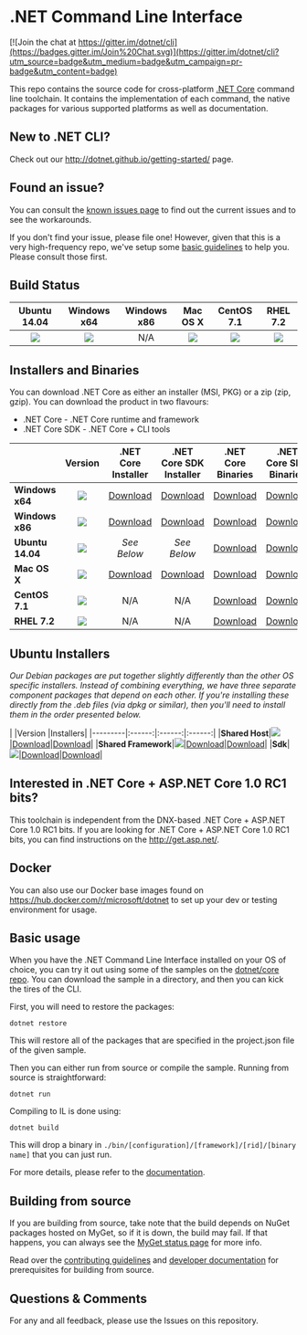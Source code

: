 # .NET Command Line Interface

[![Join the chat at https://gitter.im/dotnet/cli](https://badges.gitter.im/Join%20Chat.svg)](https://gitter.im/dotnet/cli?utm_source=badge&utm_medium=badge&utm_campaign=pr-badge&utm_content=badge)

This repo contains the source code for cross-platform [.NET Core](http://github.com/dotnet/core) command line toolchain. It contains the implementation of each command, the native packages for various supported platforms as well as documentation. 

New to .NET CLI?
------------
Check out our http://dotnet.github.io/getting-started/ page. 

Found an issue?
---------------
You can consult the [known issues page](Documentation/known-issues.md) to find out the current issues and 
to see the workarounds.  

If you don't find your issue, please file one! However, given that this is a very high-frequency repo, we've setup some [basic guidelines](Documentation/issue-filing-guide.md) to help you. Please consult those first.

Build Status
------------

|Ubuntu 14.04 |Windows x64 |Windows x86 |Mac OS X |CentOS 7.1 |RHEL 7.2 |
|:------:|:------:|:------:|:------:|:------:|:------:|
|![](https://devdiv.visualstudio.com/DefaultCollection/_apis/public/build/definitions/0bdbc590-a062-4c3f-b0f6-9383f67865ee/392/badge)|![](https://devdiv.visualstudio.com/DefaultCollection/_apis/public/build/definitions/0bdbc590-a062-4c3f-b0f6-9383f67865ee/390/badge)|N/A|![](https://devdiv.visualstudio.com/DefaultCollection/_apis/public/build/definitions/0bdbc590-a062-4c3f-b0f6-9383f67865ee/391/badge) |![](https://devdiv.visualstudio.com/DefaultCollection/_apis/public/build/definitions/0bdbc590-a062-4c3f-b0f6-9383f67865ee/565/badge) |![](https://devdiv.visualstudio.com/DefaultCollection/_apis/public/build/definitions/0bdbc590-a062-4c3f-b0f6-9383f67865ee/1199/badge)|

Installers and Binaries
-----------------------

You can download .NET Core as either an installer (MSI, PKG) or a zip (zip, gzip). You can download the product in two flavours:

- .NET Core - .NET Core runtime and framework
- .NET Core SDK - .NET Core + CLI tools

|         |Version |.NET Core Installer|.NET Core SDK Installer|.NET Core Binaries|.NET Core SDK Binaries|
|---------|:------:|:------:|:------:|:------:|:------:|
|**Windows x64**|[![](https://dotnetcli.blob.core.windows.net/dotnet/dev/Binaries/Latest/Windows_x64_Release_version_badge.svg)](https://dotnetcli.blob.core.windows.net/dotnet/dev/dnvm/latest.win.x64.version)|[Download](https://dotnetcli.blob.core.windows.net/dotnet/dev/Installers/Latest/dotnet-win-x64.latest.exe)|[Download](https://dotnetcli.blob.core.windows.net/dotnet/dev/Installers/Latest/dotnet-dev-win-x64.latest.exe)|[Download](https://dotnetcli.blob.core.windows.net/dotnet/dev/Binaries/Latest/dotnet-win-x64.latest.zip)|[Download](https://dotnetcli.blob.core.windows.net/dotnet/dev/Binaries/Latest/dotnet-dev-win-x64.latest.zip)|
|**Windows x86**|[![](https://dotnetcli.blob.core.windows.net/dotnet/dev/Binaries/Latest/Windows_x86_Release_version_badge.svg)](https://dotnetcli.blob.core.windows.net/dotnet/dev/dnvm/latest.win.x86.version)|[Download](https://dotnetcli.blob.core.windows.net/dotnet/dev/Installers/Latest/dotnet-win-x86.latest.exe)|[Download](https://dotnetcli.blob.core.windows.net/dotnet/dev/Installers/Latest/dotnet-dev-win-x86.latest.exe)|[Download](https://dotnetcli.blob.core.windows.net/dotnet/dev/Binaries/Latest/dotnet-win-x86.latest.zip)|[Download](https://dotnetcli.blob.core.windows.net/dotnet/dev/Binaries/Latest/dotnet-dev-win-x86.latest.zip)|
|**Ubuntu 14.04**|[![](https://dotnetcli.blob.core.windows.net/dotnet/dev/Binaries/Latest/Ubuntu_x64_Release_version_badge.svg)](https://dotnetcli.blob.core.windows.net/dotnet/dev/dnvm/latest.ubuntu.x64.version)|*See Below*|*See Below*|[Download](https://dotnetcli.blob.core.windows.net/dotnet/dev/Binaries/Latest/dotnet-ubuntu-x64.latest.tar.gz)|[Download](https://dotnetcli.blob.core.windows.net/dotnet/dev/Binaries/Latest/dotnet-dev-ubuntu-x64.latest.tar.gz)|
|**Mac OS X**|[![](https://dotnetcli.blob.core.windows.net/dotnet/dev/Binaries/Latest/OSX_x64_Release_version_badge.svg)](https://dotnetcli.blob.core.windows.net/dotnet/dev/dnvm/latest.osx.x64.version)|[Download](https://dotnetcli.blob.core.windows.net/dotnet/dev/Installers/Latest/dotnet-osx-x64.latest.pkg)|[Download](https://dotnetcli.blob.core.windows.net/dotnet/dev/Installers/Latest/dotnet-dev-osx-x64.latest.pkg)|[Download](https://dotnetcli.blob.core.windows.net/dotnet/dev/Binaries/Latest/dotnet-osx-x64.latest.tar.gz)|[Download](https://dotnetcli.blob.core.windows.net/dotnet/dev/Binaries/Latest/dotnet-dev-osx-x64.latest.tar.gz)|
|**CentOS 7.1**|[![](https://dotnetcli.blob.core.windows.net/dotnet/dev/Binaries/Latest/CentOS_x64_Release_version_badge.svg)](https://dotnetcli.blob.core.windows.net/dotnet/dev/dnvm/latest.centos.x64.version)|N/A |N/A |[Download](https://dotnetcli.blob.core.windows.net/dotnet/dev/Binaries/Latest/dotnet-centos-x64.latest.tar.gz)|[Download](https://dotnetcli.blob.core.windows.net/dotnet/dev/Binaries/Latest/dotnet-dev-centos-x64.latest.tar.gz)|
|**RHEL 7.2**|[![](https://dotnetcli.blob.core.windows.net/dotnet/dev/Binaries/Latest/RHEL_x64_Release_version_badge.svg)](https://dotnetcli.blob.core.windows.net/dotnet/dev/dnvm/latest.rhel.x64.version)|N/A |N/A |[Download](https://dotnetcli.blob.core.windows.net/dotnet/dev/Binaries/Latest/dotnet-centos-x64.latest.tar.gz)|[Download](https://dotnetcli.blob.core.windows.net/dotnet/dev/Binaries/Latest/dotnet-dev-rhel-x64.latest.tar.gz) |

Ubuntu Installers
----------

*Our Debian packages are put together slightly differently than the other OS specific installers. Instead of combining everything, we have three separate component packages that depend on each other. If you're installing these directly from the .deb files (via dpkg or similar), then you'll need to install them in the order presented below.*

|         |Version |Installers|
|---------|:------:|:------:|:------:|
|**Shared Host**|[![](https://dotnetcli.blob.core.windows.net/dotnet/dev/Binaries/Latest/Ubuntu_x64_Release_version_badge.svg)](https://dotnetcli.blob.core.windows.net/dotnet/dev/dnvm/latest.ubuntu.x64.version)|[Download](https://dotnetcli.blob.core.windows.net/dotnet/dev/Installers/Latest/dotnet-host-ubuntu-x64.latest.deb)|[Download](https://dotnetcli.blob.core.windows.net/dotnet/dev/Binaries/Latest/dotnet-dev-ubuntu-x64.latest.tar.gz)|
|**Shared Framework**|[![](https://dotnetcli.blob.core.windows.net/dotnet/dev/Binaries/Latest/Ubuntu_x64_Release_version_badge.svg)](https://dotnetcli.blob.core.windows.net/dotnet/dev/dnvm/latest.ubuntu.x64.version)|[Download](https://dotnetcli.blob.core.windows.net/dotnet/dev/Installers/Latest/dotnet-sharedframework-ubuntu-x64.latest.deb)|[Download](https://dotnetcli.blob.core.windows.net/dotnet/dev/Binaries/Latest/dotnet-ubuntu-x64.latest.tar.gz)|
|**Sdk**|[![](https://dotnetcli.blob.core.windows.net/dotnet/dev/Binaries/Latest/Ubuntu_x64_Release_version_badge.svg)](https://dotnetcli.blob.core.windows.net/dotnet/dev/dnvm/latest.ubuntu.x64.version)|[Download](https://dotnetcli.blob.core.windows.net/dotnet/dev/Installers/Latest/dotnet-sdk-ubuntu-x64.latest.deb)|[Download](https://dotnetcli.blob.core.windows.net/dotnet/dev/Binaries/Latest/dotnet-dev-ubuntu-x64.latest.tar.gz)|


Interested in .NET Core + ASP.NET Core 1.0 RC1 bits?
----------------------------------------------------

This toolchain is independent from the DNX-based .NET Core + ASP.NET Core 1.0 RC1 bits. If you are looking for .NET Core + ASP.NET Core 1.0 RC1 bits, you can find instructions on the http://get.asp.net/.  

Docker
------

You can also use our Docker base images found on https://hub.docker.com/r/microsoft/dotnet to set up your dev or testing environment for usage.  

Basic usage
-----------

When you have the .NET Command Line Interface installed on your OS of choice, you can try it out using some of the samples on the [dotnet/core repo](https://github.com/dotnet/core/tree/master/samples). You can download the sample in a directory, and then you can kick the tires of the CLI.


First, you will need to restore the packages:
	
	dotnet restore
	
This will restore all of the packages that are specified in the project.json file of the given sample.

Then you can either run from source or compile the sample. Running from source is straightforward:
	
	dotnet run
	
Compiling to IL is done using:
	
	dotnet build

This will drop a binary in `./bin/[configuration]/[framework]/[rid]/[binary name]` that you can just run.

For more details, please refer to the [documentation](https://github.com/dotnet/corert/tree/master/Documentation).

Building from source
--------------------

If you are building from source, take note that the build depends on NuGet packages hosted on MyGet, so if it is down, the build may fail. If that happens, you can always see the [MyGet status page](http://status.myget.org/) for more info. 

Read over the [contributing guidelines](https://github.com/dotnet/cli/tree/master/CONTRIBUTING.md) and [developer documentation](https://github.com/dotnet/cli/tree/master/Documentation) for prerequisites for building from source.

Questions & Comments
--------------------

For any and all feedback, please use the Issues on this repository. 
